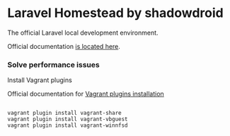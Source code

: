 # Laravel Homestead by shadowdroid

The official Laravel local development environment.

Official documentation [is located here](http://laravel.com/docs/homestead).


### Solve performance issues

Install Vagrant plugins

Official documentation for [Vagrant plugins installation](https://www.vagrantup.com/docs/plugins/usage.html)

```

vagrant plugin install vagrant-share
vagrant plugin install vagrant-vbguest
vagrant plugin install vagrant-winnfsd


```